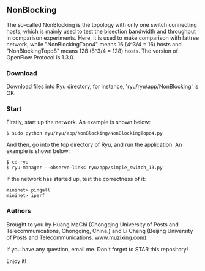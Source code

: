 ## NonBlocking

The so-called NonBlocking is the topology with only one switch connecting hosts, which is mainly used to test the bisection bandwidth and throughput in comparison experiments. Here, it is used to make comparison with fattree network, while "NonBlockingTopo4" means 16 (4^3/4 = 16) hosts and "NonBlockingTopo8" means 128 (8^3/4 = 128) hosts. The version of OpenFlow Protocol is 1.3.0.


### Download

Download files into Ryu directory, for instance, 'ryu/ryu/app/NonBlocking' is OK.


### Start

Firstly, start up the network. An example is shown below:

    $ sudo python ryu/ryu/app/NonBlocking/NonBlockingTopo4.py

And then, go into the top directory of Ryu, and run the application. An example is shown below:

    $ cd ryu
    $ ryu-manager --observe-links ryu/app/simple_switch_13.py

If the network has started up, test the correctness of it:

    mininet> pingall
    mininet> iperf


### Authors

Brought to you by Huang MaChi (Chongqing University of Posts and Telecommunications, Chongqing, China.) and Li Cheng (Beijing University of Posts and Telecommunications. www.muzixing.com).

If you have any question, email me. Don't forget to STAR this repository!

Enjoy it!
